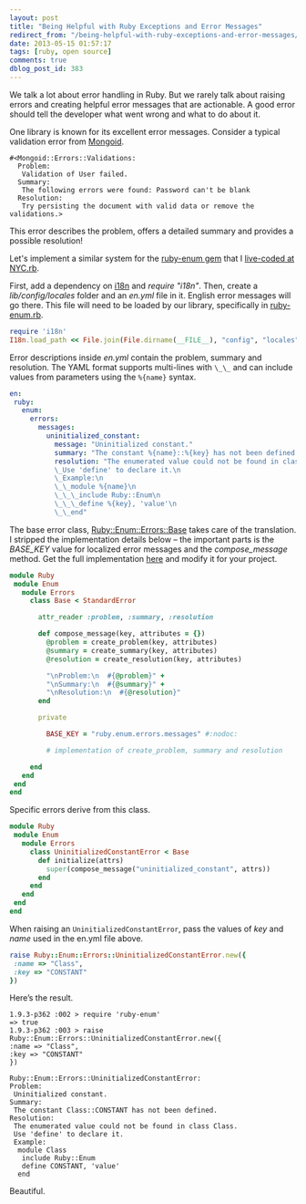 ```yaml
---
layout: post
title: "Being Helpful with Ruby Exceptions and Error Messages"
redirect_from: "/being-helpful-with-ruby-exceptions-and-error-messages/"
date: 2013-05-15 01:57:17
tags: [ruby, open source]
comments: true
dblog_post_id: 383
---
```

We talk a lot about error handling in Ruby. But we rarely talk about raising errors and creating helpful error messages that are actionable. A good error should tell the developer what went wrong and what to do about it.

One library is known for its excellent error messages. Consider a typical validation error from [Mongoid](https://github.com/mongoid/mongoid).

```
#<Mongoid::Errors::Validations:
  Problem:
   Validation of User failed.
  Summary:
   The following errors were found: Password can't be blank
  Resolution:
   Try persisting the document with valid data or remove the validations.>
```

This error describes the problem, offers a detailed summary and provides a possible resolution!

Let's implement a similar system for the [ruby-enum gem](https://github.com/dblock/ruby-enum/) that I [live-coded at NYC.rb](http://code.dblock.org/your-first-ruby-gem).

First, add a dependency on [i18n](http://rubygems.org/gems/i18n) and _require "i18n"_. Then, create a _lib/config/locales_ folder and an _en.yml_ file in it. English error messages will go there. This file will need to be loaded by our library, specifically in [ruby-enum.rb](https://github.com/dblock/ruby-enum/blob/master/lib/ruby-enum.rb).

```ruby
require 'i18n'
I18n.load_path << File.join(File.dirname(__FILE__), "config", "locales", "en.yml")
```

Error descriptions inside _en.yml_ contain the problem, summary and resolution. The YAML format supports multi-lines with `\_\_` and can include values from parameters using the `%{name}` syntax.

```yaml
en:
 ruby:
   enum:
     errors:
       messages:
         uninitialized_constant:
           message: "Uninitialized constant."
           summary: "The constant %{name}::%{key} has not been defined."
           resolution: "The enumerated value could not be found in class %{name}.\n
           \_Use 'define' to declare it.\n
           \_Example:\n
           \_\_module %{name}\n
           \_\_\_include Ruby::Enum\n
           \_\_\_define %{key}, 'value'\n
           \_\_end"
```

The base error class, [Ruby::Enum::Errors::Base](https://github.com/dblock/ruby-enum/blob/master/lib/ruby-enum/errors/base.rb) takes care of the translation. I stripped the implementation details below – the important parts is the _BASE_KEY_ value for localized error messages and the _compose_message_ method. Get the full implementation [here](https://github.com/dblock/ruby-enum/blob/master/lib/ruby-enum/errors/base.rb) and modify it for your project.

```ruby
module Ruby
 module Enum
   module Errors
     class Base < StandardError

       attr_reader :problem, :summary, :resolution

       def compose_message(key, attributes = {})
         @problem = create_problem(key, attributes)
         @summary = create_summary(key, attributes)
         @resolution = create_resolution(key, attributes)

         "\nProblem:\n  #{@problem}" +
         "\nSummary:\n  #{@summary}" +
         "\nResolution:\n  #{@resolution}"
       end

       private

         BASE_KEY = "ruby.enum.errors.messages" #:nodoc:

         # implementation of create_problem, summary and resolution

     end
   end
 end
end
```

Specific errors derive from this class.

```ruby
module Ruby
 module Enum
   module Errors
     class UninitializedConstantError < Base
       def initialize(attrs)
         super(compose_message("uninitialized_constant", attrs))
       end
     end
   end
 end
end
```

When raising an `UninitializedConstantError`, pass the values of _key_ and _name_ used in the en.yml file above.

```ruby
raise Ruby::Enum::Errors::UninitializedConstantError.new({
 :name => "Class",
 :key => "CONSTANT"
})
```

Here’s the result.

```
1.9.3-p362 :002 > require 'ruby-enum'
=> true
1.9.3-p362 :003 > raise Ruby::Enum::Errors::UninitializedConstantError.new({
:name => "Class",
:key => "CONSTANT"
})

Ruby::Enum::Errors::UninitializedConstantError:
Problem:
 Uninitialized constant.
Summary:
 The constant Class::CONSTANT has not been defined.
Resolution:
 The enumerated value could not be found in class Class.
 Use 'define' to declare it.
 Example:
  module Class
   include Ruby::Enum
   define CONSTANT, 'value'
  end
```

Beautiful.
